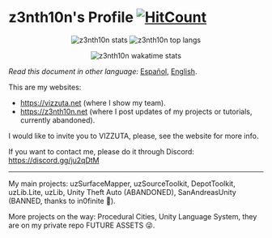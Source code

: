 <!--
**z3nth10n/z3nth10n** is a ✨ _special_ ✨ repository because its `README.md` (this file) appears on your GitHub profile.

Here are some ideas to get you started:

- 🔭 I’m currently working on ...
- 🌱 I’m currently learning ...
- 👯 I’m looking to collaborate on ...
- 🤔 I’m looking for help with ...
- 💬 Ask me about ...
- 📫 How to reach me: ...
- 😄 Pronouns: ...
- ⚡ Fun fact: ...
-->

# z3nth10n's Profile [![HitCount](http://hits.dwyl.com/z3nth10n/z3nth10n.svg)](http://hits.dwyl.com/z3nth10n/z3nth10n)

<p align="center">
  <img src="https://github-readme-stats.vercel.app/api?username=z3nth10n&show_icons=true&theme=maroongold" alt="z3nth10n stats"> <img src="https://github-readme-stats.vercel.app/api/top-langs/?username=z3nth10n&layout=compact&theme=maroongold" alt="z3nth10n top langs">
</p>

<p align="center">
  <img src="https://github-readme-stats.vercel.app/api/wakatime?username=z3nth10n&theme=maroongold" alt="z3nth10n wakatime stats">
</p>

*Read this document in other language:* [Español](https://github.com/z3nth10n/z3nth10n/README.es.md), [English](https://github.com/z3nth10n/z3nth10n/README.md).

This are my websites:

- https://vizzuta.net (where I show my team).
- https://z3nth10n.net (where I post updates of my projects or tutorials, currently abandoned).

I would like to invite you to VIZZUTA, please, see the website for more info.

If you want to contact me, please do it through Discord: https://discord.gg/ju2qDtM

---

My main projects: uzSurfaceMapper, uzSourceToolkit, DepotToolkit, uzLib.Lite, uzLib, Unity Theft Auto (ABANDONED), SanAndreasUnity (BANNED, thanks to in0finite 🤬).

More projects on the way: Procedural Cities, Unity Language System, they are on my private repo FUTURE ASSETS 😜.
